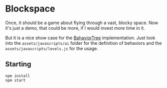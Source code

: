 # Blockspace

Once, it should be a game about flying through a vast, blocky space. Now it's just a demo, that could be more, if I would invest more time in it.

But it is a nice show case for the [BahaviorTree](http://github.com/Calamari/BehaviorTree.js) implementation. Just look into the `assets/javascripts/ai` folder for the definition of behaviors and the `assets/javascripts/levels.js` for the usage.

## Starting

```
npm install
npm start
```
